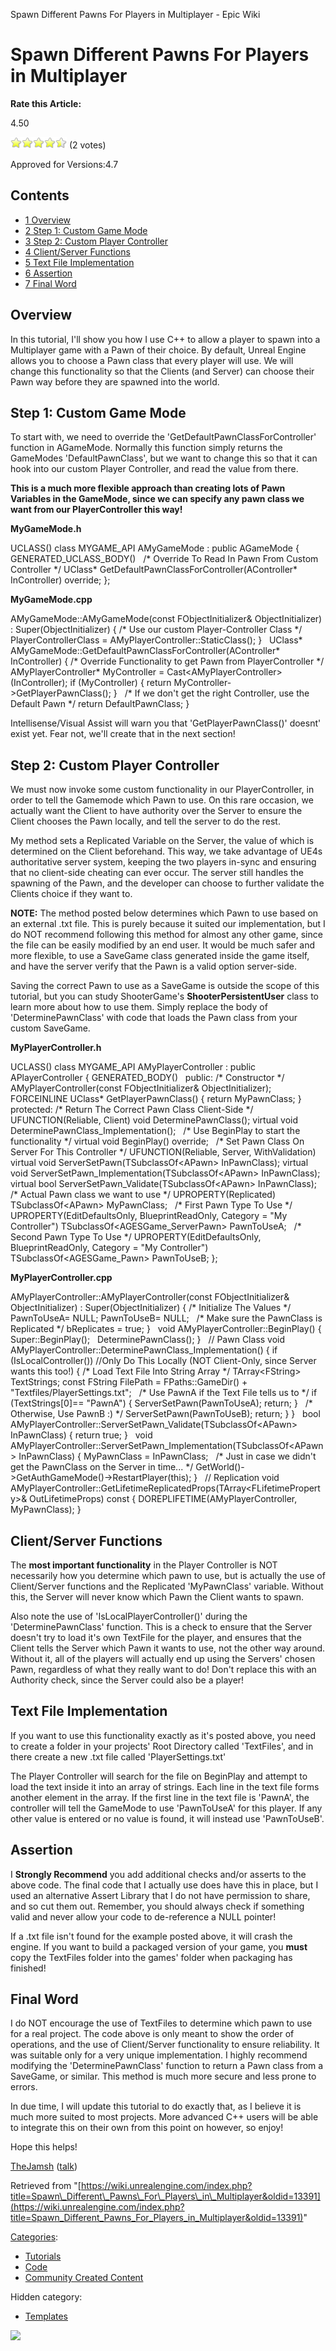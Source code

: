 Spawn Different Pawns For Players in Multiplayer - Epic Wiki                    

Spawn Different Pawns For Players in Multiplayer
================================================

**Rate this Article:**

4.50

![](/extensions/VoteNY/images/star_on.gif)![](/extensions/VoteNY/images/star_on.gif)![](/extensions/VoteNY/images/star_on.gif)![](/extensions/VoteNY/images/star_on.gif)![](/extensions/VoteNY/images/star_half.gif) (2 votes)

Approved for Versions:4.7

Contents
--------

*   [1 Overview](#Overview)
*   [2 Step 1: Custom Game Mode](#Step_1:_Custom_Game_Mode)
*   [3 Step 2: Custom Player Controller](#Step_2:_Custom_Player_Controller)
*   [4 Client/Server Functions](#Client.2FServer_Functions)
*   [5 Text File Implementation](#Text_File_Implementation)
*   [6 Assertion](#Assertion)
*   [7 Final Word](#Final_Word)

Overview
--------

In this tutorial, I'll show you how I use C++ to allow a player to spawn into a Multiplayer game with a Pawn of their choice. By default, Unreal Engine allows you to choose a Pawn class that every player will use. We will change this functionality so that the Clients (and Server) can choose their Pawn way before they are spawned into the world.

Step 1: Custom Game Mode
------------------------

To start with, we need to override the 'GetDefaultPawnClassForController' function in AGameMode. Normally this function simply returns the GameModes 'DefaultPawnClass', but we want to change this so that it can hook into our custom Player Controller, and read the value from there.

**This is a much more flexible approach than creating lots of Pawn Variables in the GameMode, since we can specify any pawn class we want from our PlayerController this way!**

**MyGameMode.h**

UCLASS()
class MYGAME\_API AMyGameMode : public AGameMode
{
	GENERATED\_UCLASS\_BODY()
 
	/\* Override To Read In Pawn From Custom Controller \*/
	UClass\* GetDefaultPawnClassForController(AController\* InController) override;
};

**MyGameMode.cpp**

AMyGameMode::AMyGameMode(const FObjectInitializer& ObjectInitializer) : Super(ObjectInitializer)
{
	/\* Use our custom Player-Controller Class \*/
	PlayerControllerClass \= AMyPlayerController::StaticClass();
}
 
UClass\* AMyGameMode::GetDefaultPawnClassForController(AController\* InController)
{
	/\* Override Functionality to get Pawn from PlayerController \*/
	AMyPlayerController\* MyController \= Cast<AMyPlayerController\>(InController);
	if (MyController)
	{
		return MyController\-\>GetPlayerPawnClass();
	}
 
	/\* If we don't get the right Controller, use the Default Pawn \*/
	return DefaultPawnClass;
}

Intellisense/Visual Assist will warn you that 'GetPlayerPawnClass()' doesnt' exist yet. Fear not, we'll create that in the next section!

Step 2: Custom Player Controller
--------------------------------

We must now invoke some custom functionality in our PlayerController, in order to tell the Gamemode which Pawn to use. On this rare occasion, we actually want the Client to have authority over the Server to ensure the Client chooses the Pawn locally, and tell the server to do the rest.

My method sets a Replicated Variable on the Server, the value of which is determined on the Client beforehand. This way, we take advantage of UE4s authoritative server system, keeping the two players in-sync and ensuring that no client-side cheating can ever occur. The server still handles the spawning of the Pawn, and the developer can choose to further validate the Clients choice if they want to.

**NOTE:** The method posted below determines which Pawn to use based on an external .txt file. This is purely because it suited our implementation, but I do NOT recommend following this method for almost any other game, since the file can be easily modified by an end user. It would be much safer and more flexible, to use a SaveGame class generated inside the game itself, and have the server verify that the Pawn is a valid option server-side.

Saving the correct Pawn to use as a SaveGame is outside the scope of this tutorial, but you can study ShooterGame's **ShooterPersistentUser** class to learn more about how to use them. Simply replace the body of 'DeterminePawnClass' with code that loads the Pawn class from your custom SaveGame.

**MyPlayerController.h**

UCLASS()
class MYGAME\_API AMyPlayerController : public APlayerController
{
	GENERATED\_BODY()
 
public:
	/\* Constructor \*/
	AMyPlayerController(const FObjectInitializer& ObjectInitializer);
 
	FORCEINLINE UClass\* GetPlayerPawnClass() { return MyPawnClass; }
 
protected:
	/\* Return The Correct Pawn Class Client-Side \*/
	UFUNCTION(Reliable, Client)
	void DeterminePawnClass();
	virtual void DeterminePawnClass\_Implementation();
 
	/\* Use BeginPlay to start the functionality \*/
	virtual void BeginPlay() override;
 
	/\* Set Pawn Class On Server For This Controller \*/
	UFUNCTION(Reliable, Server, WithValidation)
	virtual void ServerSetPawn(TSubclassOf<APawn\> InPawnClass);
	virtual void ServerSetPawn\_Implementation(TSubclassOf<APawn\> InPawnClass);
	virtual bool ServerSetPawn\_Validate(TSubclassOf<APawn\> InPawnClass);
 
	/\* Actual Pawn class we want to use \*/
	UPROPERTY(Replicated)
	TSubclassOf<APawn\> MyPawnClass;
 
	/\* First Pawn Type To Use \*/
	UPROPERTY(EditDefaultsOnly, BlueprintReadOnly, Category \= "My Controller")
	TSubclassOf<AGESGame\_ServerPawn\> PawnToUseA;
 
	/\* Second Pawn Type To Use \*/
	UPROPERTY(EditDefaultsOnly, BlueprintReadOnly, Category \= "My Controller")
	TSubclassOf<AGESGame\_Pawn\> PawnToUseB;
};

**MyPlayerController.cpp**

AMyPlayerController::AMyPlayerController(const FObjectInitializer& ObjectInitializer) : Super(ObjectInitializer)
{
	/\* Initialize The Values \*/
	PawnToUseA\= NULL;
	PawnToUseB\= NULL;
 
	/\* Make sure the PawnClass is Replicated \*/
	bReplicates \= true;
}
 
void AMyPlayerController::BeginPlay()
{
	Super::BeginPlay();
 
	DeterminePawnClass();
}
 
// Pawn Class
void AMyPlayerController::DeterminePawnClass\_Implementation()
{
	if (IsLocalController()) //Only Do This Locally (NOT Client-Only, since Server wants this too!)
	{
		/\* Load Text File Into String Array \*/
		TArray<FString\> TextStrings;
		const FString FilePath \= FPaths::GameDir() + "Textfiles/PlayerSettings.txt";
 
	        /\* Use PawnA if the Text File tells us to \*/
		if (TextStrings\[0\]\== "PawnA")
		{
			ServerSetPawn(PawnToUseA);
			return;
		}
 
	        /\* Otherwise, Use PawnB :) \*/
		ServerSetPawn(PawnToUseB);
		return;
	}
}
 
bool AMyPlayerController::ServerSetPawn\_Validate(TSubclassOf<APawn\> InPawnClass)
{
	return true;
}
 
void AMyPlayerController::ServerSetPawn\_Implementation(TSubclassOf<APawn\> InPawnClass)
{
	MyPawnClass \= InPawnClass;
 
	/\* Just in case we didn't get the PawnClass on the Server in time... \*/
	GetWorld()\-\>GetAuthGameMode()\-\>RestartPlayer(this);
}
 
// Replication
void AMyPlayerController::GetLifetimeReplicatedProps(TArray<FLifetimeProperty\>& OutLifetimeProps) const
{
	DOREPLIFETIME(AMyPlayerController, MyPawnClass);
}

Client/Server Functions
-----------------------

The **most important functionality** in the Player Controller is NOT necessarily how you determine which pawn to use, but is actually the use of Client/Server functions and the Replicated 'MyPawnClass' variable. Without this, the Server will never know which Pawn the Client wants to spawn.

Also note the use of 'IsLocalPlayerController()' during the 'DeterminePawnClass' function. This is a check to ensure that the Server doesn't try to load it's own TextFile for the player, and ensures that the Client tells the Server which Pawn it wants to use, not the other way around. Without it, all of the players will actually end up using the Servers' chosen Pawn, regardless of what they really want to do! Don't replace this with an Authority check, since the Server could also be a player!

Text File Implementation
------------------------

If you want to use this functionality exactly as it's posted above, you need to create a folder in your projects' Root Directory called 'TextFiles', and in there create a new .txt file called 'PlayerSettings.txt'

The Player Controller will search for the file on BeginPlay and attempt to load the text inside it into an array of strings. Each line in the text file forms another element in the array. If the first line in the text file is 'PawnA', the controller will tell the GameMode to use 'PawnToUseA' for this player. If any other value is entered or no value is found, it will instead use 'PawnToUseB'.

Assertion
---------

I **Strongly Recommend** you add additional checks and/or asserts to the above code. The final code that I actually use does have this in place, but I used an alternative Assert Library that I do not have permission to share, and so cut them out. Remember, you should always check if something valid and never allow your code to de-reference a NULL pointer!

If a .txt file isn't found for the example posted above, it will crash the engine. If you want to build a packaged version of your game, you **must** copy the TextFiles folder into the games' folder when packaging has finished!

Final Word
----------

I do NOT encourage the use of TextFiles to determine which pawn to use for a real project. The code above is only meant to show the order of operations, and the use of Client/Server functionality to ensure reliability. It was suitable only for a very unique implementation. I highly recommend modifying the 'DeterminePawnClass' function to return a Pawn class from a SaveGame, or similar. This method is much more secure and less prone to errors.

In due time, I will update this tutorial to do exactly that, as I believe it is much more suited to most projects. More advanced C++ users will be able to integrate this on their own from this point on however, so enjoy!

Hope this helps!

[TheJamsh](/User:TheJamsh "User:TheJamsh") ([talk](/User_talk:TheJamsh "User talk:TheJamsh"))

Retrieved from "[https://wiki.unrealengine.com/index.php?title=Spawn\_Different\_Pawns\_For\_Players\_in\_Multiplayer&oldid=13391](https://wiki.unrealengine.com/index.php?title=Spawn_Different_Pawns_For_Players_in_Multiplayer&oldid=13391)"

[Categories](/Special:Categories "Special:Categories"):

*   [Tutorials](/Category:Tutorials "Category:Tutorials")
*   [Code](/Category:Code "Category:Code")
*   [Community Created Content](/Category:Community_Created_Content "Category:Community Created Content")

Hidden category:

*   [Templates](/Category:Templates "Category:Templates")

  ![](https://tracking.unrealengine.com/track.png)